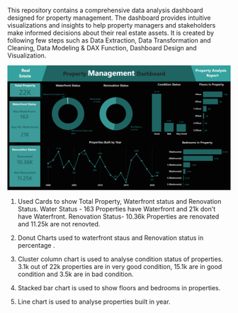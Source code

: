 This repository contains a comprehensive data analysis dashboard designed for property management. The dashboard provides intuitive visualizations and insights to help property managers and stakeholders make informed decisions about their real estate assets. It is created by following few steps such as Data Extraction, Data Transformation and Cleaning, Data Modeling & DAX Function, Dashboard Design and Visualization.

![Property Management dashboard](https://github.com/bhawna-sinha/PowerBI/blob/main/Property%20Management%20Analysis%20Dashboard/Screenshot%202023-07-16%20194539.png?raw=true)

1. Used Cards to show Total Property, Waterfront status and Renovation Status.
   Water Status -  163 Properties have Waterfront and 21k don't have Waterfront.
   Renovation Status- 10.36k Properties are renovated and 11.25k are not renovted.

2. Donut Charts used to waterfront staus and Renovation status in percentage .

3. Cluster column chart is used to analyse condition status of properties.
   3.1k out of 22k properties are in very good condition, 15.1k are in good condition and 3.5k are in bad condition.

4. Stacked bar chart is used to show floors and bedrooms in properties.
5. Line chart is used to analyse properties built in year.   


